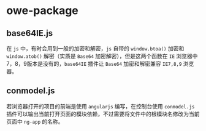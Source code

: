# owe-package
## base64IE.js
在 `js` 中，有时会用到一般的加密和解密，`js` 自带的 `window.btoa()` 加密和 `window.atob()` 解密（实质是 `Base64` 加密解密），但是这两个函数在 `IE` 浏览器中7，8，9版本是没有的，`base64IE` 插件让 `Base64` 加密和解密兼容 `IE7,8,9` 浏览器。

## conmodel.js
若浏览器打开的项目的前端是使用 `angularjs` 编写，在控制台使用 `conmodel.js` 插件可以输出当前打开页面的模块依赖，不过需要将文件中的根模块名修改为当前页面中 `ng-app` 的名称。
